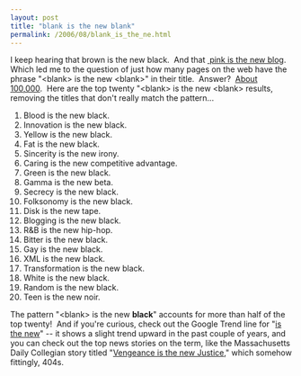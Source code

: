 ```yaml
---
layout: post
title: "blank is the new blank"
permalink: /2006/08/blank_is_the_ne.html
---
```


<p>I keep hearing that brown is the new black.&nbsp; And that <a href="http://www.google.com/url?sa=t&amp;ct=res&amp;cd=1&amp;url=http%3A%2F%2Fwww.pinkisthenewblog.com%2F&amp;ei=7z3vRKuCKI3msAK7u6m6BA&amp;sig2=0qkvRxfA4c0XKvlkN5kkig">&nbsp;</a><a href="http://www.pinkisthenewblog.com/">pink is the new blog</a>.&nbsp; Which led me to the question of just how many pages on the web have the phrase &quot;&lt;blank&gt; is the new &lt;blank&gt;&quot; in their title.&nbsp; Answer?&nbsp; <a href="http://www.google.com/search?q=intitle%3A*+%22is+the+new%22+*">About 100,000</a>.&nbsp; Here are the top twenty &quot;&lt;blank&gt; is the new &lt;blank&gt; results, removing the titles that don't really match the pattern...</p>

<ol><li>Blood is the new black.</li>

<li>Innovation is the new black.</li>

<li>Yellow is the new black.</li>

<li>Fat is the new black.</li>

<li>Sincerity is the new irony.</li>

<li>Caring is the new competitive advantage.</li>

<li>Green is the new black.</li>

<li>Gamma is the new beta.</li>

<li>Secrecy is the new black.</li>

<li>Folksonomy is the new black.</li>

<li>Disk is the new tape.</li>

<li>Blogging is the new black.</li>

<li>R&amp;B is the new hip-hop.</li>

<li>Bitter is the new black.</li>

<li>Gay is the new black.</li>

<li>XML is the new black.</li>

<li>Transformation is the new black.</li>

<li>White is the new black.</li>

<li>Random is the new black.</li>

<li>Teen is the new noir.</li></ol>

<p>The pattern &quot;&lt;blank&gt; is the new <strong>black</strong>&quot; accounts for more than half of the top twenty!&nbsp; And if you're curious, check out the Google Trend line for &quot;<a href="http://www.google.com/trends?q=is+the+new&amp;ctab=0&amp;geo=all&amp;date=all">is the new</a>&quot; -- it shows a slight trend upward in the past couple of years, and you can check out the top news stories on the term, like the Massachusetts Daily Collegian story titled &quot;<a href="http://www.dailycollegian.com/vnews/display.v/ART/2005/04/06/4253374060ef0">Vengeance is the new Justice</a>,&quot; which somehow fittingly, 404s.<span style="color: #676767;">&nbsp;</span></p>


